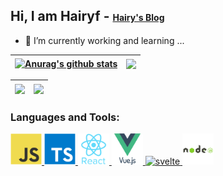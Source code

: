 <h2>
  <span>Hi, I am Hairyf</span>
  - 
  <a style="font-size: 14px" href="https://hairy.blog/">Hairy's Blog</a>
</h2>

- 🔭 I’m currently working and learning ...

| <a href="https://github.com/anuraghazra/github-readme-stats"><img align="center" src="https://github-readme-stats.vercel.app/api?username=hairyf&show_icons=true&include_all_commits=true&hide_border=true&count_private=true" alt="Anurag's github stats" /></a> | <a href="https://github.com/anuraghazra/github-readme-stats"><img width="380px" align="center" src="https://github-readme-stats.vercel.app/api/top-langs/?username=hairyf&layout=compact&hide_border=true&hide=javascript,css" /></a> |
| ------------- | ------------- |

| <img width="469px" align="center" src="https://github-readme-streak-stats.herokuapp.com/?user=hairyf&hide_border=true" /> | <img width="380px" align="center" src="https://metrics.lecoq.io/hairyf?template=classic&repositories.forks=true&base.header=0&base.activity=0&base.community=0&base.repositories=0&base.metadata=0&isocalendar=1&traffic=1&base=header%2C%20activity%2C%20community%2C%20repositories%2C%20metadata&base.indepth=false&base.hireable=false&base.skip=false&isocalendar=false&isocalendar.duration=half-year&traffic=false&config.timezone=Asia%2FShanghai" /> |
| ------------- | ------------- |



<!--
**hairyf/hairyf** is a ✨ _special_ ✨ repository because its `README.md` (this file) appears on your GitHub profile.

Here are some ideas to get you started:

- 🔭 I’m currently working on ...
- 🌱 I’m currently learning ...
- 👯 I’m looking to collaborate on ...
- 🤔 I’m looking for help with ...
- 💬 Ask me about ...
- 📫 How to reach me: ...
- 😄 Pronouns: ...
- ⚡ Fun fact: ...
-->

### **Languages and Tools:**  
<p align="left">
  <a href="https://developer.mozilla.org/en-US/docs/Web/JavaScript" target="_blank" rel="noreferrer">
    <img alt="javascript" width="50" height="50" src="https://raw.githubusercontent.com/devicons/devicon/master/icons/javascript/javascript-original.svg">
  </a>
  <a href="https://www.typescriptlang.org/" target="_blank" rel="noreferrer">
    <img alt="typescript" width="50" height="50" src="https://raw.githubusercontent.com/devicons/devicon/master/icons/typescript/typescript-original.svg">
  </a>
  <a href="https://reactjs.org/" target="_blank" rel="noreferrer">
    <img alt="react" width="50" height="50" src="https://raw.githubusercontent.com/devicons/devicon/master/icons/react/react-original-wordmark.svg">
  </a>
  <a href="https://vuejs.org/" target="_blank" rel="noreferrer">
    <img alt="vuejs" width="50" height="50" src="https://raw.githubusercontent.com/devicons/devicon/master/icons/vuejs/vuejs-original-wordmark.svg">
  </a>
  <a href="https://svelte.dev" target="_blank" rel="noreferrer">
    <img alt="svelte" width="50" height="50" src="https://upload.wikimedia.org/wikipedia/commons/1/1b/Svelte_Logo.svg">
  </a>
  <a href="https://nodejs.org" target="_blank" rel="noreferrer">
    <img alt="nodejs" width="50" height="50" src="https://raw.githubusercontent.com/devicons/devicon/master/icons/nodejs/nodejs-original-wordmark.svg">
  </a>
</p>
